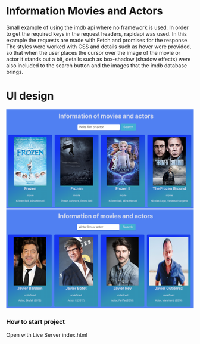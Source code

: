 # Information Movies and Actors

Small example of using the imdb api where no framework is used.
In order to get the required keys in the request headers, rapidapi was used.
In this example the requests are made with Fetch and promises for the response.
The styles were worked with CSS and details such as hover were provided, so that when the user places the cursor over the image of the movie or actor it stands out a bit, details such as box-shadow (shadow effects) were also included to the search button and the images that the imdb database brings.

# UI design

![](./img/searchFrozen.png)
![](./img/searchActorJavier.png)

### How to start project

Open with Live Server index.html








